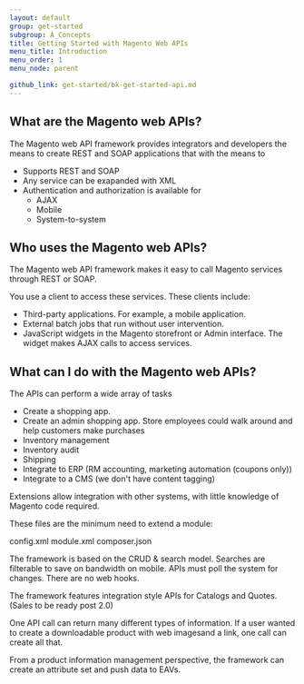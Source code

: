 ```yaml
---
layout: default
group: get-started
subgroup: A_Concepts
title: Getting Started with Magento Web APIs
menu_title: Introduction
menu_order: 1
menu_node: parent

github_link: get-started/bk-get-started-api.md
---
```

<h2>What are the Magento web APIs?</h2>

The Magento web API framework provides integrators and developers the means to create REST and SOAP applications that  with the means to 

* Supports REST and SOAP
* Any service can be exapanded with XML
* Authentication and authorization is available for 
	* AJAX
	* Mobile
	* System-to-system



<h2>Who uses the Magento web APIs?</h2>

The Magento web API framework makes it easy to call Magento services through REST or SOAP.

You use a client to access these services. These clients include:

* Third-party applications. For example, a mobile application.
* External batch jobs that run without user intervention.
* JavaScript widgets in the Magento storefront or Admin interface. The widget makes AJAX calls to access services.




<h2>What can I do with the Magento web APIs?</h2>


The APIs can perform a wide array of tasks

* Create a shopping app.
* Create an admin shopping app. Store employees could walk around and help customers make purchases
* Inventory management
* Inventory audit
* Shipping
* Integrate to ERP (RM accounting, marketing automation (coupons only))
* Integrate to a CMS (we don't have content tagging)





Extensions allow integration with other systems, with little knowledge of Magento code required.

These files are the minimum need to extend a module:

config.xml
module.xml
composer.json

The framework is based on the CRUD & search model. Searches are filterable to save on bandwidth on mobile. APIs must poll the system for changes. There are no web hooks.

The framework features integration style APIs for Catalogs and Quotes. (Sales to be ready post 2.0)

One API call can return many different types of information. If a user wanted to create a downloadable product with web imagesand a link, one call can create all that. 

From a product information management perspective, the framework can create an attribute set and push data to EAVs.













